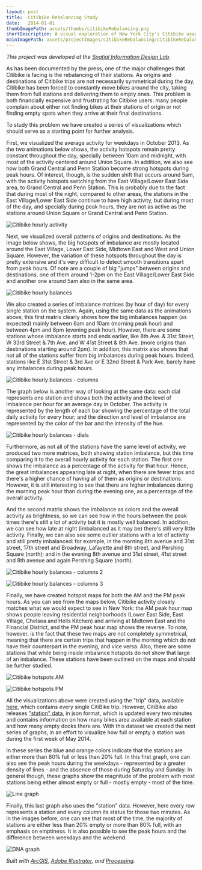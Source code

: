 ```yaml
---
layout: post
title:  Citibike Rebalancing Study
date:   2014-01-01
thumbImagePath: assets/thumbs/citibikeRebalancing.png
shortDescription: A visual exploration of New York City's Citibike usage patterns, specially centered on its rebalancing issues.
mainImagePath: assets/projectImages/citibikeRebalancing/citibikeRebalancing_main.png
---
```

*This project was developed at the [Spatial Information Design Lab](http://spatialinformationdesignlab.org/).*

As has been documented by the press, one of the major challenges that Citibike is facing is the rebalancing of their stations. As origins and destinations of Citibike trips are not necessarily symmetrical during the day, Citibike has been forced to constantly move bikes around the city, taking them from full stations and delivering them to empty ones. This problem is both financially expensive and frustrating for Citibike users: many people complain about either not finding bikes at their stations of origin or not finding empty spots when they arrive at their final destinations.

To study this problem we have created a series of visualizations which should serve as a starting point for further analysis.

First, we visualized the average activity for weekdays in October 2013. As the two animations below shows, the activity hotspots remain pretty constant throughout the day, specially between 10am and midnight, with most of the activity centered around Union Square. In addition, we also see how both Grand Central and Penn Station become strong hotspots during peak hours. Of interest, though, is the sudden shift that occurs around 5am, with the activity hotspots switching from the East Village/Lower East Side area, to Grand Central and Penn Station. This is probably due to the fact that during most of the night, compared to other areas, the stations in the East Village/Lower East Side continue to have high activity, but during most of the day, and specially during peak hours, they are not as active as the stations around Union Square or Grand Central and Penn Station.

![Citibike hourly activity](../../../assets/projectImages/citibikeRebalancing/Citibike_Hourly_Activity_02.gif)

Next, we visualized overall patterns of origins and destinations. As the image below shows, the big hotspots of imbalance are mostly located around the East Village, Lower East Side, Midtown East and West and Union Square. However, the variation of these hotspots throughout the day is pretty extensive and it's very difficult to detect smooth transitions apart from peak hours. Of note are a couple of big "jumps" between origins and destinations, one of them around 1-2pm on the East Village/Lower East Side and another one around 5am also in the same area.

![Citibike hourly balances](../../../assets/projectImages/citibikeRebalancing/Citibike_Hour_by_Hour_02.gif)

We also created a series of imbalance matrices (by hour of day) for every single station on the system. Again, using the same data as the animations above, this first matrix clearly shows how the big imbalances happen (as expected) mainly between 6am and 10am (morning peak hour) and between 4pm and 8pm (evening peak hour). However, there are some stations whose imbalance starts and ends earlier, like 8th Ave. & 31st Street, W 33rd Street & 7th Ave. and W 41st Street & 8th Ave. (more origins than destinations starting around 2pm). In addition, this matrix also shows that not all of the stations suffer from big imbalances during peak hours. Indeed, stations like E 31st Street & 3rd Ave or E 32nd Street & Park Ave. barely have any imbalances during peak hours.

![Citibike hourly balances - columns](../../../assets/projectImages/citibikeRebalancing/Citibike_Rebalancing_Columns.jpg)

The graph below is another way of looking at the same data: each dial represents one station and shows both the activity and the level of imbalance per hour for an average day in October. The activity is represented by the length of each bar showing the percentage of the total daily activity for every hour; and the direction and level of imbalance are represented by the color of the bar and the intensity of the hue.

![Citibike hourly balances - dials](../../../assets/projectImages/citibikeRebalancing/Citibike_Rebalancing_Dials.png)

Furthermore, as not all of the stations have the same level of activity, we produced two more matrices, both showing station imbalance, but this time comparing it to the overall hourly activity for each station. The first one shows the imbalance as a percentage of the activity for that hour. Hence, the great imbalances appearing late at night, when there are fewer trips and there's a higher chance of having all of them as origins or destinations. However, it is still interesting to see that there are higher imbalances during the morning peak hour than during the evening one, as a percentage of the overall activity.

And the second matrix shows the imbalance as colors and the overall activity as brightness, so we can see how in the hours between the peak times there's still a lot of activity but it is mostly well balanced. In addition, we can see how late at night (imbalanced as it may be) there's still very little activity. Finally, we can also see some outlier stations with a lot of activity and still pretty imbalanced: for example, in the morning 8th avenue and 31st street, 17th street and Broadway, Lafayette and 8th street, and Pershing Square (north); and in the evening 8th avenue and 31st street, 41st street and 8th avenue and again Pershing Square (north).

![Citibike hourly balances - columns 2](../../../assets/projectImages/citibikeRebalancing/Citibike_Rebalancing_Columns_02.png)

![Citibike hourly balances - columns 3](../../../assets/projectImages/citibikeRebalancing/Citibike_Rebalancing_Columns_03.png)

Finally, we have created hotspot maps for both the AM and the PM peak hours. As you can see from the maps below, Citibike activity closely matches what we would expect to see in New York: the AM peak hour map shows people leaving residential neighborhoods (Lower East Side, East Village, Chelsea and Hells Kitchen) and arriving at Midtown East and the Financial District, and the PM peak hour map shows the reverse. To note, however, is the fact that these two maps are not completely symmetrical, meaning that there are certain trips that happen in the morning which do not have their counterpart in the evening, and vice versa. Also, there are some stations that while being inside imbalance hotspots do not show that large of an imbalance. These stations have been outlined on the maps and should be further studied.

![Citibike hotspots AM](../../../assets/projectImages/citibikeRebalancing/Citibike_Hotspot_AM.png)

![Citibike hotspots PM](../../../assets/projectImages/citibikeRebalancing/Citibike_Hotspot_PM.png)

All the visualizations above were created using the "trip" data, available [here](http://www.citibikenyc.com/system-data), which contains every single CitiBike trip. However, CitiBike also releases ["station" data](http://www.citibikenyc.com/stations/json), in json format, which is updated every two minutes and contains information on how many bikes area available at each station and how many empty docks there are. With this dataset we created the next series of graphs, in an effort to visualize how full or empty a station was during the first week of May 2014.

In these series the blue and orange colors indicate that the stations are either more than 80% full or less than 20% full. In this first graph, one can also see the peak hours during the weekdays - represented by a greater density of lines - and the absence of those during Saturday and Sunday. In general though, these graphs show the magnitude of the problem with most stations being either almost empty or full - mostly empty - most of the time.

![Line graph](../../../assets/projectImages/citibikeRebalancing/Citibike_Line_Graph.png)

Finally, this last graph also uses the "station" data. However, here every row represents a station and every column its status for those two minutes. As in the images before, one can see that most of the time, the majority of stations are either less than 20% empty or more than 80% full, with an emphasis on emptiness. It is also possible to see the peak hours and the difference between weekdays and the weekend.

![DNA graph](../../../assets/projectImages/citibikeRebalancing/Citibike_DNA_Graph.png)

*Built with [ArcGIS](https://www.arcgis.com/), [Adobe Illustrator](https://www.adobe.com/products/illustrator.html), and [Processing](https://processing.org).*